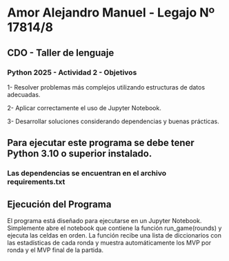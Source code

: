 # Amor Alejandro Manuel - Legajo Nº 17814/8
## CDO - Taller de lenguaje

### Python 2025 - Actividad 2 - Objetivos

1- Resolver problemas más complejos utilizando estructuras de datos adecuadas.

2- Aplicar correctamente el uso de Jupyter Notebook.

3- Desarrollar soluciones considerando dependencias y buenas prácticas.

## Para ejecutar este programa se debe tener Python 3.10 o superior instalado. 
### Las dependencias se encuentran en el archivo requirements.txt

## Ejecución del Programa
El programa está diseñado para ejecutarse en un Jupyter Notebook. Simplemente abre el notebook que contiene la función run_game(rounds) y ejecuta las celdas en orden. La función recibe una lista de diccionarios con las estadísticas de cada ronda y muestra automáticamente los MVP por ronda y el MVP final de la partida.